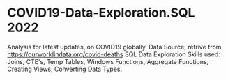 # COVID19-Data-Exploration.SQL 2022

Analysis for latest updates, on COVID19 globally. Data Source; retrive from https://ourworldindata.org/covid-deaths SQL Data Exploration Skills used: Joins, CTE's, Temp Tables, Windows Functions, Aggregate Functions, Creating Views, Converting Data Types.
